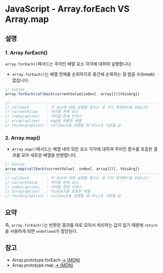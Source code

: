 # JavaScript - Array.forEach VS Array.map

## 설명

### 1. Array.forEach()

`array.forEach()`메서드는 주어진 배열 요소 각각에 대하여 실행합니다.

- `array.forEach()`는 배열 전체를 순회하므로 중간에 순회하는 걸 멈출 수(break) 없습니다.

```javascript
// Syntax
array.forEach(callback(currentValue[index[, array]])[thisArg])

//---------------------------------------------------------------------
// callback        : 각 요소에 대해 실행할 함수는 세 가지 매개변수를 받습니다.
// currentValue    : 처리할 현재 요소
// index(option)   : 처리할 현재 인덱스
// array(option)   : map를 호출한 배열
// thisArg(option) : callback을 실행할 때 this로 사용할 값
```

### 2. Array.map()

- `Array.map()`메서드는 배열 내의 모든 요소 각각에 대하여 주어진 함수를 호출한 결과를 모아 새로운 배열을 반환합니다.

```javascript
// Syntax
array.map(callback(currentValue[, index[, array]])[, thisArg])
//---------------------------------------------------------------------
// callback        : 각 요소에 대해 실행할 함수는 세 가지 매개변수를 받습니다.
// currentValue    : 처리할 현재 요소
// index(option)   : 처리할 현재 인덱스
// array(option)   : forEach를 호출한 배열
// thisArg(option) : callback을 실행할 때 this로 사용할 값
```

## 요약

즉, `array.forEach()`는 반환된 결과를 따로 모아서 처리하는 값이 없기 때문에 `return`을 사용하게 되면 `undefined`가 할당된다.

## 참고

- Array.prototype.forEach [→ (MDN)](https://developer.mozilla.org/ko/docs/Web/JavaScript/Reference/Global_Objects/Array/forEach)
- Array.prototype.map [→ (MDN)](https://developer.mozilla.org/ko/docs/Web/JavaScript/Reference/Global_Objects/Array/map)
